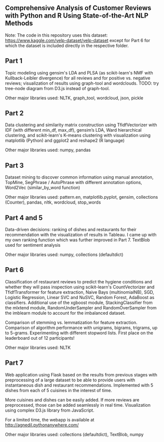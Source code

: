 ## Comprehensive Analysis of Customer Reviews with Python and R Using State-of-the-Art NLP Methods

Note: The code in this repository uses this dataset: https://www.kaggle.com/yelp-dataset/yelp-dataset
      except for Part 6 for which the dataset is included directly in the respective folder.


## Part 1
Topic modeling using gensim's LDA and PLSA (as scikit-learn's NMF with Kullback-Leibler divergence) for all reviews and for positive vs. negative reviews; visualization of results using graph-tool and wordclouds.
TODO: try tree-node diagram from D3.js instead of graph-tool.

Other major libraries used: NLTK, graph_tool, wordcloud, json, pickle

## Part 2
Data clustering and similarity matrix construction using TfidfVectorizer with IDF (with different min_df, max_df), gensim’s LDA, Ward hierarchical clustering, and scikit-learn's K-means clustering with visualization using matplotlib (Python) and ggplot2 and reshape2 (R language)

Other major libraries used: numpy, pandas

## Part 3
Dataset mining to discover common information using manual annotation, TopMine, SegPhrase / AutoPhrase with different annotation options, Word2Vec (similar_by_word function)

Other major libraries used: pattern.en, matplotlib.pyplot, gensim, collections (Counter), pandas, nltk, wordcloud, stop_words

## Part 4 and 5
Data-driven decisions: ranking of dishes and restaurants for their recommendation with the visualization of results in Tableau. I came up with my own ranking function which was further improved in Part 7. TextBlob used for sentiment analysis

Other major libraries used: numpy, collections (defaultdict)

## Part 6
Classification of restaurant reviews to predict the hygiene conditions and whether they will pass inspection using scikit-learn's CountVectorizer and TfidfTransformer for feature extraction, Naive Bays (multinomialNB), SGD, Logistic Regression, Linear SVC and NuSVC, Random Forest, AdaBoost as classifiers. Additional use of the xgboost module, StackingClassifier from the mlxtend module, RandomUnderSampler and RandomOverSampler from the imblearn module to account for the imbalanced dataset.

Comparison of stemming vs. lemmatization for feature extraction. Comparison of algorithm performance with unigrams, bigrams, trigrams, up to 5-grams. Experimenting with different stopword lists. First place on the leaderboard out of 12 participants!

Other major libraries used: NLTK

## Part 7
Web application using Flask based on the results from previous stages with preprocessing of a large dataset to be able to provide users with instantaneous dish and restaurant recommendations. Implemented with 5 dishes from each of 5 cuisines in the interest of time.

More cuisines and dishes can be easily added. If more reviews are preprocessed, those can be added seamlessly in real time. Visualization using complex D3.js library from JavaScript.

For a limited time, the webapp is available at http://agnedil.pythonanywhere.com/

Other major libraries used: collections (defaultdict), TextBlob, numpy
